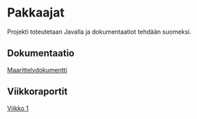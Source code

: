 # Pakkaajat
Projekti toteutetaan Javalla ja dokumentaatiot tehdään suomeksi.

## Dokumentaatio
[Maarittelydokumentti](https://github.com/Jarkkorm/tiralabra/blob/main/Dokumentaatio/maarittelydokumentti.md)

## Viikkoraportit
[Viikko 1](https://github.com/Jarkkorm/tiralabra/blob/main/Dokumentaatio/viikko1.md)
